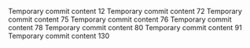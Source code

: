 Temporary commit content 12
Temporary commit content 72
Temporary commit content 75
Temporary commit content 76
Temporary commit content 78
Temporary commit content 80
Temporary commit content 91
Temporary commit content 130
